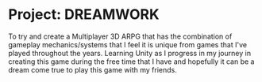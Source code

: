 # Project: DREAMWORK
To try and create a Multiplayer 3D ARPG that has the combination of gameplay mechanics/systems that I feel it is unique from games that I've played throughout the years. Learning Unity as I progress in my journey in creating this game during the free time that I have and hopefully it can be a dream come true to play this game with my friends.
